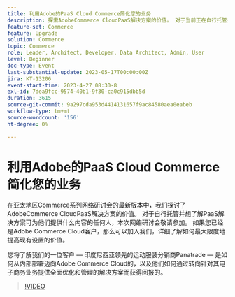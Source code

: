 ```yaml
---
title: 利用Adobe的PaaS Cloud Commerce简化您的业务
description: 探索AdobeCommerce CloudPaaS解决方案的价值。 对于当前正在自行托管并想了解PaaS解决方案可为他们提供哪些服务的用户，本次网络研讨会敬请参加。
feature-set: Commerce
feature: Upgrade
solution: Commerce
topic: Commerce
role: Leader, Architect, Developer, Data Architect, Admin, User
level: Beginner
doc-type: Event
last-substantial-update: 2023-05-17T00:00:00Z
jira: KT-13206
event-start-time: 2023-4-27 08:30-8
exl-id: 7dea9fcc-9574-40b1-9f30-ca0c915dbb5d
duration: 3615
source-git-commit: 9a297cda953d4414131657f9ac84580aea0eabeb
workflow-type: tm+mt
source-wordcount: '156'
ht-degree: 0%

---
```


# 利用Adobe的PaaS Cloud Commerce简化您的业务

在亚太地区Commerce系列网络研讨会的最新版本中，我们探讨了AdobeCommerce CloudPaaS解决方案的价值。 对于自行托管并想了解PaaS解决方案可为他们提供什么内容的任何人，本次网络研讨会敬请参加。 如果您已经是Adobe Commerce Cloud客户，那么可以加入我们，详细了解如何最大限度地提高现有设置的价值。

您将了解我们的一位客户 — 印度尼西亚领先的运动服装分销商Panatrade — 是如何从内部部署迈向Adobe Commerce Cloud的，以及他们如何通过转向针对其电子商务业务提供全面优化和管理的解决方案而获得回报的。

>[!VIDEO](https://video.tv.adobe.com/v/3419132/?learn=on)
